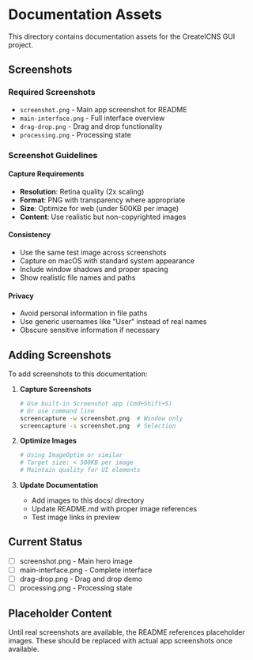 # Documentation Assets

This directory contains documentation assets for the CreateICNS GUI project.

## Screenshots

### Required Screenshots
- `screenshot.png` - Main app screenshot for README
- `main-interface.png` - Full interface overview
- `drag-drop.png` - Drag and drop functionality
- `processing.png` - Processing state

### Screenshot Guidelines

#### Capture Requirements
- **Resolution**: Retina quality (2x scaling)
- **Format**: PNG with transparency where appropriate
- **Size**: Optimize for web (under 500KB per image)
- **Content**: Use realistic but non-copyrighted images

#### Consistency
- Use the same test image across screenshots
- Capture on macOS with standard system appearance
- Include window shadows and proper spacing
- Show realistic file names and paths

#### Privacy
- Avoid personal information in file paths
- Use generic usernames like "User" instead of real names
- Obscure sensitive information if necessary

## Adding Screenshots

To add screenshots to this documentation:

1. **Capture Screenshots**
   ```bash
   # Use built-in Screenshot app (Cmd+Shift+5)
   # Or use command line
   screencapture -w screenshot.png  # Window only
   screencapture -s screenshot.png  # Selection
   ```

2. **Optimize Images**
   ```bash
   # Using ImageOptim or similar
   # Target size: < 500KB per image
   # Maintain quality for UI elements
   ```

3. **Update Documentation**
   - Add images to this docs/ directory
   - Update README.md with proper image references
   - Test image links in preview

## Current Status

- [ ] screenshot.png - Main hero image
- [ ] main-interface.png - Complete interface
- [ ] drag-drop.png - Drag and drop demo
- [ ] processing.png - Processing state

## Placeholder Content

Until real screenshots are available, the README references placeholder images. These should be replaced with actual app screenshots once available.
